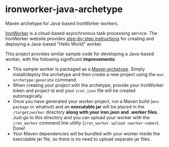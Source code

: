 # ironworker-java-archetype
Maven archetype for Java-based IronWorker workers.

[IronWorker](http://www.iron.io/worker) is a cloud-based asynchronous task processing service. The IronWorker website provides [step-by-step instructions](http://dev.iron.io/worker/languages/java/) for creating and deploying a Java-based "Hello World" worker. 

This project provides similar sample code for developing a Java-based worker, with the following significant **improvements**:
* This sample worker is packaged as a [Maven archetype](https://maven.apache.org/guides/introduction/introduction-to-archetypes.html). Simply install/deploy the archetype and then create a new project using the `mvn archetype:generate` command.
* When creating your project with the archetype, provide your IronWorker token and project id and your `iron.json` file will be created automagically.
* Once you have generated your worker project, run a Maven build (`mvn package` or whatnot) and an **executable jar** will be placed in the `/target/worker` directory **along with your iron.json and .worker files**. Just go to this directory and you can upload your worker with the `iron_worker` command line utility (`iron_worker upload <worker-name>`). Done!
* Your Maven dependencies will be bundled with your worker inside the executable jar file, so there is no need to upload separate jar files.
